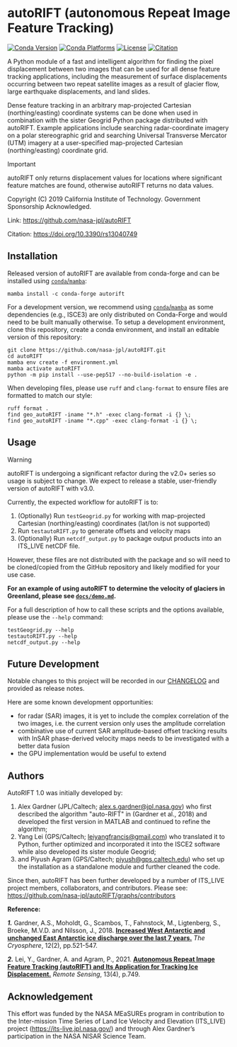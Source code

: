 # autoRIFT (autonomous Repeat Image Feature Tracking)

[![Conda Version](https://img.shields.io/conda/vn/conda-forge/autorift.svg)](https://anaconda.org/conda-forge/autorift)
[![Conda Platforms](https://img.shields.io/conda/pn/conda-forge/autorift.svg)](https://anaconda.org/conda-forge/autorift)
[![License](https://img.shields.io/badge/License-Apache%202.0-blue.svg)](https://github.com/nasa-jpl/autoRIFT/blob/main/LICENSE)
[![Citation](https://img.shields.io/badge/DOI-10.3390/rs13040749-blue)](https://doi.org/10.3390/rs13040749)

A Python module of a fast and intelligent algorithm for finding the pixel displacement between two images that can be used for all dense feature tracking applications, including the measurement of surface displacements occurring between two repeat satellite images as a result of glacier flow, large earthquake displacements, and land slides.

Dense feature tracking in an arbitrary map-projected Cartesian (northing/easting) coordinate systems can be done when used in combination with the sister Geogrid Python package distributed with autoRIFT. Example applications include searching radar-coordinate imagery on a polar stereographic grid and searching Universal Transverse Mercator (UTM) imagery at a user-specified map-projected Cartesian (northing/easting) coordinate grid.

> [!IMPORTANT]
> autoRIFT only returns displacement values for locations where significant feature matches are found, otherwise autoRIFT returns no data values.


Copyright (C) 2019 California Institute of Technology.  Government Sponsorship Acknowledged.

Link: https://github.com/nasa-jpl/autoRIFT

Citation: https://doi.org/10.3390/rs13040749

## Installation

Released version of autoRIFT are available from conda-forge and can be installed using [`conda`/`mamba`](https://conda-forge.org/download/):
```shell
mamba install -c conda-forge autorift
```

For a development version, we recommend using [`conda`/`mamba`](https://conda-forge.org/download/) as some dependencies (e.g., ISCE3) are only distributed on Conda-Forge and would need to be built manually otherwise. To setup a development environment, clone this repository, create a conda environment, and install an editable version of this repository:
```shell
git clone https://github.com/nasa-jpl/autoRIFT.git
cd autoRIFT
mamba env create -f environment.yml
mamba activate autoRIFT
python -m pip install --use-pep517 --no-build-isolation -e .
```

When developing files, please use `ruff` and `clang-format` to ensure files are formatted to match our style:
```shell
ruff format .
find geo_autoRIFT -iname "*.h" -exec clang-format -i {} \;
find geo_autoRIFT -iname "*.cpp" -exec clang-format -i {} \;
```

## Usage

> [!WARNING]
> autoRIFT is undergoing a significant refactor during the v2.0+ series so usage is subject to change. We expect to release a stable, user-friendly version of autoRIFT with v3.0.

Currently, the expected workflow for autoRIFT is to:
1. (Optionally) Run `testGeogrid.py` for working with map-projected Cartesian (northing/easting) coordinates (lat/lon is not supported)
2. Run `testautoRIFT.py` to generate offsets and velocity maps
3. (Optionally) Run `netcdf_output.py` to package output products into an ITS_LIVE netCDF file. 

However, these files are not distributed with the package and so will need to be cloned/copied from the GitHub repository and likely modified for your use case. 

**For an example of using autoRIFT to determine the velocity of glaciers in Greenland, please see [`docs/demo.md`](docs/demo.md).**

For a full description of how to call these scripts and the options available, please use the `--help` command:
```shell
testGeogrid.py --help
testautoRIFT.py --help
netcdf_output.py --help
```

## Future Development

Notable changes to this project will be recorded in our [CHANGELOG](CHANGELOG.md) and provided as release notes.

Here are some known development opportunities:
* for radar (SAR) images, it is yet to include the complex correlation of the two images, i.e. the current version only uses the amplitude correlation
* combinative use of current SAR amplitude-based offset tracking results with InSAR phase-derived velocity maps needs to be investigated with a better data fusion
* the GPU implementation would be useful to extend 

## Authors

AutoRIFT 1.0 was initially developed by:
1. Alex Gardner (JPL/Caltech; alex.s.gardner@jpl.nasa.gov) who first described the algorithm "auto-RIFT" in (Gardner et al., 2018) and developed the first version in MATLAB and continued to refine the algorithm;
2. Yang Lei (GPS/Caltech; leiyangfrancis@gmail.com) who translated it to Python, further optimized and incorporated it into the ISCE2 software while also developed its sister module Geogrid;
3. and Piyush Agram (GPS/Caltech; piyush@gps.caltech.edu) who set up the installation as a standalone module and further cleaned the code.

Since then, autoRIFT has been further developed by a number of ITS_LIVE project members, collaborators, and contributors. Please see: 
https://github.com/nasa-jpl/autoRIFT/graphs/contributors

**Reference:** 

***1.*** Gardner, A.S., Moholdt, G., Scambos, T., Fahnstock, M., Ligtenberg, S., Broeke, M.V.D. and Nilsson, J., 2018. [**Increased West Antarctic and unchanged East Antarctic ice discharge over the last 7 years.**](https://doi.org/10.5194/tc-12-521-2018) *The Cryosphere*, 12(2), pp.521-547. 

***2.*** Lei, Y., Gardner, A. and Agram, P., 2021. [**Autonomous Repeat Image Feature Tracking (autoRIFT) and Its Application for Tracking Ice Displacement.**](https://doi.org/10.3390/rs13040749) *Remote Sensing*, 13(4), p.749. 


## Acknowledgement

This effort was funded by the NASA MEaSUREs program in contribution to the Inter-mission Time Series of Land Ice Velocity and Elevation (ITS_LIVE) project (https://its-live.jpl.nasa.gov/) and through Alex Gardner’s participation in the NASA NISAR Science Team.
